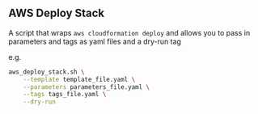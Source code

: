AWS Deploy Stack
----------------

A script that wraps `aws cloudformation deploy` and allows you to pass in parameters and tags as yaml files and a dry-run tag

e.g.

```bash
aws_deploy_stack.sh \
    --template template_file.yaml \
    --parameters parameters_file.yaml \
    --tags tags_file.yaml \
    --dry-run
```